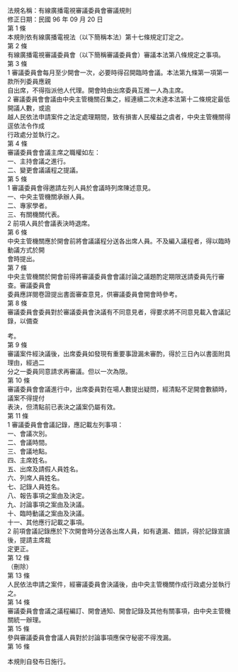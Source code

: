 法規名稱：有線廣播電視審議委員會審議規則  
修正日期：民國 96 年 09 月 20 日  
第 1 條  
本規則依有線廣播電視法（以下簡稱本法）第十七條規定訂定之。  
第 2 條  
有線廣播電視審議委員會（以下簡稱審議委員會）審議本法第八條規定之事項。  
第 3 條  
1 審議委員會每月至少開會一次，必要時得召開臨時會議。本法第九條第一項第一款所列委員應親  
自出席，不得指派他人代理。開會時由出席委員互推一人為主席。  
2 審議委員會會議由中央主管機關召集之，經連續二次未達本法第十二條規定最低開議人數，或逾  
越人民依法申請案件之法定處理期間，致有損害人民權益之虞者，中央主管機關得逕依法令作成  
行政處分並執行之。  
第 4 條  
審議委員會會議主席之職權如左：  
一、主持會議之進行。  
二、變更會議議程之提議。  
第 5 條  
1 審議委員會得邀請左列人員於會議時列席陳述意見。  
一、中央主管機關承辦人員。  
二、專家學者。  
三、有關機關代表。  
2 前項人員於會議表決時退席。  
第 6 條  
中央主管機關應於開會前將會議議程分送各出席人員。不及編入議程者，得以臨時動議方式於開  
會時提出。  
第 7 條  
中央主管機關於開會前得將審議委員會會議討論之議題酌定期限送請委員先行審查。審議委員會  
委員應詳閱卷證提出書面審查意見，供審議委員會開會時參考。  
第 8 條  
審議委員會委員對於審議委員會決議有不同意見者，得要求將不同意見載入會議記錄，以備查  


考。  
第 9 條  
審議案件經決議後，出席委員如發現有重要事證漏未審酌，得於三日內以書面附具理由，經過二  
分之一委員同意請求再審議。但以一次為限。  
第 10 條  
審議委員會會議進行中，出席委員對在場人數提出疑問，經清點不足開會數額時，議案不得提付  
表決，但清點前已表決之議案仍屬有效。  
第 11 條  
1 審議委員會會議記錄，應記載左列事項：  
一、會議次別。  
二、會議時間。  
三、會議地點。  
四、主席姓名。  
五、出席及請假人員姓名。  
六、列席人員姓名。  
七、記錄人員姓名。  
八、報告事項之案由及決定。  
九、討論事項之案由及決議。  
十、臨時動議之案由及決議。  
十一、其他應行記載之事項。  
2 前項會議記錄應於下次開會時分送各出席人員，如有遺漏、錯誤，得於記錄宣讀後，提請主席裁  
定更正。  
第 12 條  
（刪除）  
第 13 條  
人民依法申請之案件，經審議委員會決議後，由中央主管機關作成行政處分並執行之。  
第 14 條  
審議委員會會議之議程編訂、開會通知、開會記錄及其他有關事項，由中央主管機關統一辦理。  
第 15 條  
參與審議委員會會議人員對於討論事項應保守秘密不得洩漏。  
第 16 條  


本規則自發布日施行。  


